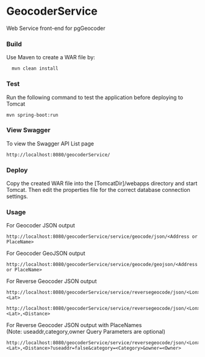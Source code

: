 GeocoderService
===============

Web Service front-end for pgGeocoder

### Build
Use Maven to create a WAR file by:

```
  mvn clean install
```

### Test
Run the following command to test the application before deploying to Tomcat

```
mvn spring-boot:run
```

### View Swagger
To view the Swagger API List page

```
http://localhost:8080/geocoderService/
```

### Deploy
Copy the created WAR file into the [TomcatDir]/webapps directory and start Tomcat. 
Then edit the properties file for the correct database connection settings.

### Usage
For Geocoder JSON output

```
http://localhost:8080/geocoderService/service/geocode/json/<Address or PlaceName>
```

For Geocoder GeoJSON output

```
http://localhost:8080/geocoderService/service/geocode/geojson/<Address or PlaceName>
```

For Reverse Geocoder JSON output

```
http://localhost:8080/geocoderService/service/reversegeocode/json/<Lon>,<Lat>
```

```
http://localhost:8080/geocoderService/service/reversegeocode/json/<Lon>,<Lat>,<Distance>
```

For Reverse Geocoder JSON output with PlaceNames
<br>(Note: useaddr,category,owner Query Parameters are optional)

```
http://localhost:8080/geocoderService/service/reversegeocode/json/<Lon>,<Lat>,<Distance>?useaddr=false&category=<Category>&owner=<Owner>
```
  